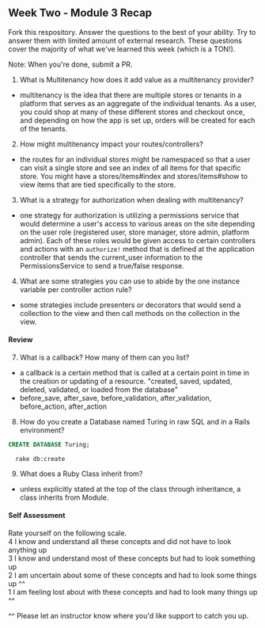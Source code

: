 ## Week Two - Module 3 Recap

Fork this respository. Answer the questions to the best of your ability. Try to answer them with limited amount of external research. These questions cover the majority of what we've learned this week (which is a TON!).

Note: When you're done, submit a PR.

1. What is Multitenancy how does it add value as a multitenancy provider?  
  - multitenancy is the idea that there are multiple stores or tenants in a platform that serves as an aggregate of the individual tenants. As a user, you could shop at many of these different stores and checkout once, and depending on how the app is set up, orders will be created for each of the tenants.

2. How might multitenancy impact your routes/controllers?  
  - the routes for an individual stores might be namespaced so that a user can visit a single store and see an index of all items for that specific store. You might have a stores/items#index and stores/items#show to view items that are tied specifically to the store.  
3. What is a strategy for authorization when dealing with multitenancy?  
  - one strategy for authorization is utilizing a permissions service that would determine a user's access to various areas on the site depending on the user role (registered user, store manager, store admin, platform admin). Each of these roles would be given access to certain controllers and actions with an `authorize!` method that is defined at the application controller that sends the current_user information to the PermissionsService to send a true/false response.  
4. What are some strategies you can use to abide by the one instance variable per controller action rule?  
  - some strategies include presenters or decorators that would send a collection to the view and then call methods on the collection in the view.  

#### Review  

7. What is a callback? How many of them can you list?  
  - a callback is a certain method that is called at a certain point in time in the creation or updating of a resource.
  "created, saved, updated, deleted, validated, or loaded from the database"
  - before_save, after_save, before_validation, after_validation, before_action, after_action  
8. How do you create a Database named Turing in raw SQL and in a Rails environment?  
  ```SQL
  CREATE DATABASE Turing;
  ```
  ```rails
    rake db:create
  ```
9. What does a Ruby Class inherit from?
  - unless explicitly stated at the top of the class through inheritance, a class inherits from Module.  

#### Self Assessment  
Rate yourself on the following scale.  
4 I know and understand all these concepts and did not have to look anything up  
3 I know and understand most of these concepts but had to look something up  
2 I am uncertain about some of these concepts and had to look some things up ^^  
1 I am feeling lost about with these concepts and had to look many things up ^^  

^^ Please let an instructor know where you'd like support to catch you up.
